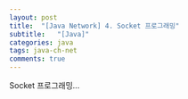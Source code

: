 ```yaml
---
layout: post
title:  "[Java Network] 4. Socket 프로그래밍"
subtitle:   "[Java]"
categories: java
tags: java-ch-net
comments: true
---
```


Socket 프로그래밍...